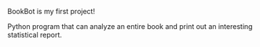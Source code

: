 BookBot is my first project!

Python program that can analyze an entire book and print out an interesting statistical report.

